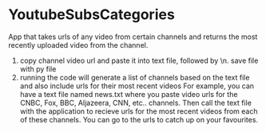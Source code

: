 # YoutubeSubsCategories
App that takes urls of any video from certain channels and returns the most recently uploaded video from the channel.
1. copy channel video url and paste it into text file, followed by \n. save file with py file
2. running the code will generate a list of channels based on the text file and also include urls for their most recent videos
For example, you can have a text file named news.txt where you paste video urls for the CNBC, Fox, BBC, Aljazeera, CNN, etc.. 
channels. Then call the text file with the application to recieve urls for the most recent videos from each of these channels.
You can go to the urls to catch up on your favourites.
